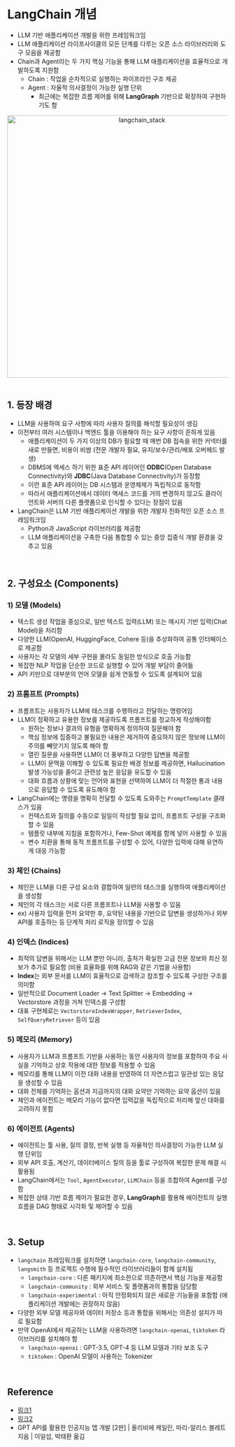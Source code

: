# LangChain 개념

- LLM 기반 애플리케이션 개발을 위한 프레임워크임
- LLM 애플리케이션 라이프사이클의 모든 단계를 다루는 오픈 소스 라이브러리와 도구 모음을 제공함
- Chain과 Agent라는 두 가지 핵심 기능을 통해 LLM 애플리케이션을 효율적으로 개발하도록 지원함
    - Chain : 작업을 순차적으로 실행하는 파이프라인 구조 제공
    - Agent : 자율적 의사결정이 가능한 실행 단위
        - 최근에는 복잡한 흐름 제어를 위해 **LangGraph** 기반으로 확장하여 구현하기도 함

<div style="text-align: center;">
    <img src="https://python.langchain.com/svg/langchain_stack_112024_dark.svg" 
        alt="langchain_stack" 
        width="600" 
        style="border: 0;">
</div>

<br>

## 1. 등장 배경

- LLM을 사용하여 요구 사항에 따라 사용자 질의를 해석할 필요성이 생김
- 이전부터 여러 시스템이나 백엔드 툴을 이용해야 하는 요구 사항이 흔하게 있음
    - 애플리케이션이 두 가지 이상의 DB가 필요할 때 매번 DB 접속을 위한 커넥터를 새로 만들면, 비용이 비쌈 (전문 개발자 필요, 유지/보수/관리/배포 오버헤드 발생)
    - DBMS에 엑세스 하기 위한 표준 API 레이어인 **ODBC**(Open Database Connectivity)와 **JDBC**(Java Database Connectivity)가 등장함
    - 이런 표준 API 레이어는 DB 시스템과 운영체제가 독립적으로 동작함
    - 따라서 애플리케이션에서 데이터 액세스 코드를 거의 변경하지 않고도 클라이언트와 서버의 다른 플랫폼으로 인식할 수 있다는 장점이 있음
- LangChain은 LLM 기반 애플리케이션 개발을 위한 개발자 친화적인 오픈 소스 프레임워크임
    - Python과 JavaScript 라이브러리를 제공함
    - LLM 애플리케이션을 구축한 다음 통합할 수 있는 중앙 집중식 개발 환경을 갖추고 있음

<br>

## 2. 구성요소 (Components)

### 1\) 모델 (Models)

- 텍스트 생성 작업을 중심으로, 일반 텍스트 입력(LLM) 또는 메시지 기반 입력(Chat Model)을 처리함
- 다양한 LLM(OpenAI, HuggingFace, Cohere 등)을 추상화하여 공통 인터페이스로 제공함
- 사용자는 각 모델의 세부 구현을 몰라도 동일한 방식으로 호출 가능함
- 복잡한 NLP 작업을 단순한 코드로 실행할 수 있어 개발 부담이 줄어듦
- API 키만으로 대부분의 언어 모델을 쉽게 연동할 수 있도록 설계되어 있음

### 2\) 프롬프트 (Prompts)

- 프롬프트는 사용자가 LLM에 태스크를 수행하라고 전달하는 명령어임
- LLM이 정확하고 유용한 정보를 제공하도록 프롬프트를 정교하게 작성해야함
    - 원하는 정보나 결과의 유형을 명확하게 정의하여 질문해야 함
    - 핵심 정보에 집중하고 불필요한 내용은 제거하여 중요하지 않은 정보에 LLM이 주의를 빼앗기지 않도록 해야 함
    - 열린 질문을 사용하면 LLM이 더 풍부하고 다양한 답변을 제공함
    - LLM이 문맥을 이해할 수 있도록 필요한 배경 정보를 제공하면, Hallucination 발생 가능성을 줄이고 관련성 높은 응답을 유도할 수 있음
    - 대화 흐름과 상황에 맞는 언어와 표현을 선택하여 LLM이 더 적절한 통과 내용으로 응답할 수 있도록 유도해야 함
- LangChain에는 명령을 명확히 전달할 수 있도록 도와주는 `PromptTemplate` 클래스가 있음
    - 컨텍스트와 질의를 수동으로 일일이 작성할 필요 없이, 프롬프트 구성을 구조화할 수 있음
    - 템플릿 내부에 지침을 포함하거나, Few-Shot 예제를 함께 넣어 사용할 수 있음
    - 변수 치환을 통해 동적 프롬프트를 구성할 수 있어, 다양한 입력에 대해 유연하게 대응 가능함

### 3\) 체인 (Chains)

- 체인은 LLM을 다른 구성 요소와 결합하여 일련의 태스크를 실행하여 애플리케이션을 생성함
- 체인의 각 태스크는 서로 다른 프롬프트나 LLM을 사용할 수 있음
- ex) 사용자 입력을 먼저 요약한 후, 요약된 내용을 기반으로 답변을 생성하거나 외부 API를 호출하는 등 단계적 처리 로직을 정의할 수 있음

### 4\) 인덱스 (Indices)

- 최적의 답변을 위해서는 LLM 뿐만 아니라, 출처가 확실한 고급 전문 정보와 최신 정보가 추가로 필요함 (비용 효율화를 위해 RAG와 같은 기법을 사용함)
- **Index**는 외부 문서를 LLM이 효율적으로 검색하고 참조할 수 있도록 구성한 구조를 의미함
- 일반적으로 Document Loader → Text Splitter → Embedding → Vectorstore 과정을 거쳐 인덱스를 구성함
- 대표 구현체로는 `VectorstoreIndexWrapper`, `RetrieverIndex`, `SelfQueryRetriever` 등이 있음

### 5\) 메모리 (Memory)

- 사용자가 LLM과 프롬프트 기반을 사용하는 동안 사용자의 정보를 포함하여 주요 사실을 기억하고 상호 작용에 대한 정보를 적용할 수 있음
- 메모리를 통해 LLM이 이전 대화 내용을 반영하여 더 자연스럽고 일관성 있는 응답을 생성할 수 있음
- 대화 전체를 기억하는 옵션과 지금까지의 대화 요약만 기억하는 요약 옵션이 있음
- 체인과 에이전트는 메모리 기능이 없다면 입력값을 독립적으로 처리해 앞선 대화를 고려하지 못함

### 6\) 에이전트 (Agents)

- 에이전트는 툴 사용, 질의 결정, 반복 실행 등 자율적인 의사결정이 가능한 LLM 실행 단위임
- 외부 API 호출, 계산기, 데이터베이스 질의 등을 툴로 구성하여 복잡한 문제 해결 시 활용됨
- LangChain에서는 `Tool`, `AgentExecutor`, `LLMChain` 등을 조합하여 Agent를 구성함
- 복잡한 상태 기반 흐름 제어가 필요한 경우, **LangGraph**를 활용해 에이전트의 실행 흐름을 DAG 형태로 시각화 및 제어할 수 있음

<br>

## 3. Setup

- `langchain` 프레임워크를 설치하면 `langchain-core`, `langchain-community`, `langsmith` 등 프로젝트 수행에 필수적인 라이브러리들이 함께 설치됨
    - `langchain-core` : 다른 패키지에 최소한으로 의존하면서 핵심 기능을 제공함
    - `langchain-community` : 외부 서비스 및 플랫폼과의 통합을 담당함
    - `langchain-experimental` : 아직 안정화되지 않은 새로운 기능들을 포함함 (애플리케이션 개발에는 권장하지 않음)
- 다양한 외부 모델 제공자와 데이터 저장소 등과 통합을 위해서는 의존성 설치가 따로 필요함
- 만약 OpenAI에서 제공하는 LLM을 사용하려면 `langchain-openai`, `tiktoken` 라이브러리를 설치해야 함
    - `langchain-openai` : GPT-3.5, GPT-4 등 LLM 모델과 기타 보조 도구
    - `tiktoken` : OpenAI 모델이 사용하는 Tokenizer 

<br>

## Reference

- [링크1](https://brunch.co.kr/@ywkim36/147)
- [링크2](https://wikidocs.net/231153)
- GPT API를 활용한 인공지능 앱 개발 [2판] | 올리비에 케일린, 마리-알리스 블레트 지음 | 이일섭, 박태환 옮김